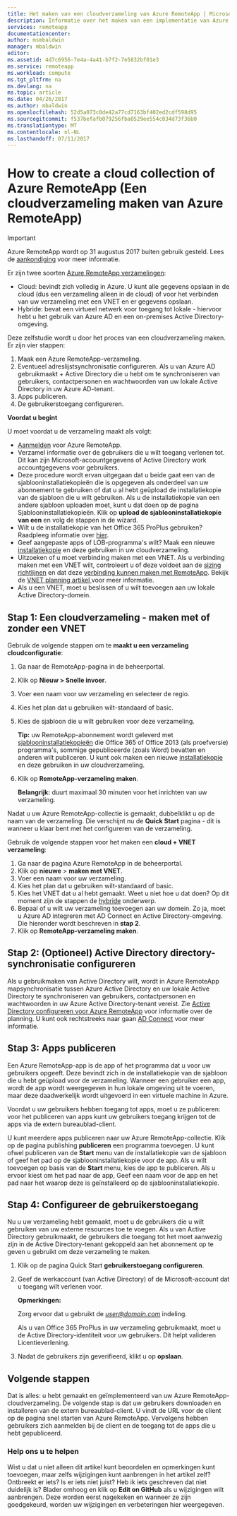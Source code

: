 ```yaml
---
title: Het maken van een cloudverzameling van Azure RemoteApp | Microsoft Docs
description: Informatie over het maken van een implementatie van Azure RemoteApp die gegevens worden opgeslagen in de Azure-cloud.
services: remoteapp
documentationcenter: 
author: msmbaldwin
manager: mbaldwin
editor: 
ms.assetid: 4d7c6956-7e4a-4a41-b7f2-7e5832bf01e3
ms.service: remoteapp
ms.workload: compute
ms.tgt_pltfrm: na
ms.devlang: na
ms.topic: article
ms.date: 04/26/2017
ms.author: mbaldwin
ms.openlocfilehash: 52d5a073c0de42a77cd7163bf402ed2cdf598d95
ms.sourcegitcommit: f537befafb079256fba0529ee554c034d73f36b0
ms.translationtype: MT
ms.contentlocale: nl-NL
ms.lasthandoff: 07/11/2017
---
```

# <a name="how-to-create-a-cloud-collection-of-azure-remoteapp"></a>How to create a cloud collection of Azure RemoteApp (Een cloudverzameling maken van Azure RemoteApp)
> [!IMPORTANT]
> Azure RemoteApp wordt op 31 augustus 2017 buiten gebruik gesteld. Lees de [aankondiging](https://go.microsoft.com/fwlink/?linkid=821148) voor meer informatie.
> 
> 

Er zijn twee soorten [Azure RemoteApp verzamelingen](remoteapp-collections.md): 

* Cloud: bevindt zich volledig in Azure. U kunt alle gegevens opslaan in de cloud (dus een verzameling alleen in de cloud) of voor het verbinden van uw verzameling met een VNET en er gegevens opslaan.   
* Hybride: bevat een virtueel netwerk voor toegang tot lokale - hiervoor hebt u het gebruik van Azure AD en een on-premises Active Directory-omgeving.

Deze zelfstudie wordt u door het proces van een cloudverzameling maken. Er zijn vier stappen: 

1. Maak een Azure RemoteApp-verzameling.
2. Eventueel adreslijstsynchronisatie configureren. Als u van Azure AD gebruikmaakt + Active Directory die u hebt om te synchroniseren van gebruikers, contactpersonen en wachtwoorden van uw lokale Active Directory in uw Azure AD-tenant.
3. Apps publiceren.
4. De gebruikerstoegang configureren.

**Voordat u begint**

U moet voordat u de verzameling maakt als volgt:

* [Aanmelden](https://azure.microsoft.com/services/remoteapp/) voor Azure RemoteApp. 
* Verzamel informatie over de gebruikers die u wilt toegang verlenen tot. Dit kan zijn Microsoft-accountgegevens of Active Directory work accountgegevens voor gebruikers.
* Deze procedure wordt ervan uitgegaan dat u beide gaat een van de sjablooninstallatiekopieën die is opgegeven als onderdeel van uw abonnement te gebruiken of dat u al hebt geüpload de installatiekopie van de sjabloon die u wilt gebruiken. Als u de installatiekopie van een andere sjabloon uploaden moet, kunt u dat doen op de pagina Sjablooninstallatiekopieën. Klik op **upload de sjablooninstallatiekopie van een** en volg de stappen in de wizard. 
* Wilt u de installatiekopie van het Office 365 ProPlus gebruiken? Raadpleeg informatie over [hier](remoteapp-officesubscription.md).
* Geef aangepaste apps of LOB-programma's wilt? Maak een nieuwe [installatiekopie](remoteapp-imageoptions.md) en deze gebruiken in uw cloudverzameling.
* Uitzoeken of u moet verbinding maken met een VNET. Als u verbinding maken met een VNET wilt, controleert u of deze voldoet aan de [sizing richtlijnen](remoteapp-vnetsizing.md) en dat deze [verbinding kunnen maken met RemoteApp](remoteapp-vnet.md). Bekijk de [VNET planning artikel ](remoteapp-planvnet.md)voor meer informatie.
* Als u een VNET, moet u beslissen of u wilt toevoegen aan uw lokale Active Directory-domein.

## <a name="step-1-create-a-cloud-collection---with-or-without-a-vnet"></a>Stap 1: Een cloudverzameling - maken met of zonder een VNET
Gebruik de volgende stappen om te **maakt u een verzameling cloudconfiguratie**:

1. Ga naar de RemoteApp-pagina in de beheerportal.
2. Klik op **Nieuw > Snelle invoer**.
3. Voer een naam voor uw verzameling en selecteer de regio.
4. Kies het plan dat u gebruiken wilt-standaard of basic.
5. Kies de sjabloon die u wilt gebruiken voor deze verzameling. 
   
    **Tip:** uw RemoteApp-abonnement wordt geleverd met [sjablooninstallatiekopieën](remoteapp-images.md) die Office 365 of Office 2013 (als proefversie) programma's, sommige gepubliceerde (zoals Word) bevatten en anderen wilt publiceren. U kunt ook maken een nieuwe [installatiekopie](remoteapp-imageoptions.md) en deze gebruiken in uw cloudverzameling.
6. Klik op **RemoteApp-verzameling maken**.
   
    **Belangrijk:** duurt maximaal 30 minuten voor het inrichten van uw verzameling.

Nadat u uw Azure RemoteApp-collectie is gemaakt, dubbelklikt u op de naam van de verzameling. Die verschijnt nu de **Quick Start** pagina - dit is wanneer u klaar bent met het configureren van de verzameling.

Gebruik de volgende stappen voor het maken een **cloud + VNET verzameling**:

1. Ga naar de pagina Azure RemoteApp in de beheerportal.
2. Klik op **nieuwe** > **maken met VNET**.
3. Voer een naam voor uw verzameling.
4. Kies het plan dat u gebruiken wilt-standaard of basic.
5. Kies het VNET dat u al hebt gemaakt. Weet u niet hoe u dat doen? Op dit moment zijn de stappen de [hybride](remoteapp-create-hybrid-deployment.md) onderwerp.
6. Bepaal of u wilt uw verzameling toevoegen aan uw domein. Zo ja, moet u Azure AD integreren met AD Connect en Active Directory-omgeving. Die hieronder wordt beschreven in **stap 2**.
7. Klik op **RemoteApp-verzameling maken**.

## <a name="step-2-configure-active-directory-directory-synchronization-optional"></a>Stap 2: (Optioneel) Active Directory directory-synchronisatie configureren
Als u gebruikmaken van Active Directory wilt, wordt in Azure RemoteApp mapsynchronisatie tussen Azure Active Directory en uw lokale Active Directory te synchroniseren van gebruikers, contactpersonen en wachtwoorden in uw Azure Active Directory-tenant vereist. Zie [Active Directory configureren voor Azure RemoteApp](remoteapp-ad.md) voor informatie over de planning. U kunt ook rechtstreeks naar gaan [AD Connect](https://blogs.technet.microsoft.com/enterprisemobility/2014/08/04/connecting-ad-and-azure-ad-only-4-clicks-with-azure-ad-connect/) voor meer informatie.

## <a name="step-3-publish-apps"></a>Stap 3: Apps publiceren
Een Azure RemoteApp-app is de app of het programma dat u voor uw gebruikers opgeeft. Deze bevindt zich in de installatiekopie van de sjabloon die u hebt geüpload voor de verzameling. Wanneer een gebruiker een app, wordt de app wordt weergegeven in hun lokale omgeving uit te voeren, maar deze daadwerkelijk wordt uitgevoerd in een virtuele machine in Azure. 

Voordat u uw gebruikers hebben toegang tot apps, moet u ze publiceren: voor het publiceren van apps kunt uw gebruikers toegang krijgen tot de apps via de extern bureaublad-client.

U kunt meerdere apps publiceren naar uw Azure RemoteApp-collectie. Klik op de pagina publishing **publiceren** een programma toevoegen. U kunt ofwel publiceren van de **Start** menu van de installatiekopie van de sjabloon of geef het pad op de sjablooninstallatiekopie voor de app. Als u wilt toevoegen op basis van de **Start** menu, kies de app te publiceren. Als u ervoor kiest om het pad naar de app, Geef een naam voor de app en het pad naar het waarop deze is geïnstalleerd op de sjablooninstallatiekopie.

## <a name="step-4-configure-user-access"></a>Stap 4: Configureer de gebruikerstoegang
Nu u uw verzameling hebt gemaakt, moet u de gebruikers die u wilt gebruiken van uw externe resources toe te voegen. Als u van Active Directory gebruikmaakt, de gebruikers die toegang tot het moet aanwezig zijn in de Active Directory-tenant gekoppeld aan het abonnement op te geven u gebruikt om deze verzameling te maken.

1. Klik op de pagina Quick Start **gebruikerstoegang configureren**. 
2. Geef de werkaccount (van Active Directory) of de Microsoft-account dat u toegang wilt verlenen voor.
   
   **Opmerkingen:** 
   
   Zorg ervoor dat u gebruikt de  *user@domain.com*  indeling.
   
   Als u van Office 365 ProPlus in uw verzameling gebruikmaakt, moet u de Active Directory-identiteit voor uw gebruikers. Dit helpt valideren Licentieverlening. 
3. Nadat de gebruikers zijn geverifieerd, klikt u op **opslaan**.

## <a name="next-steps"></a>Volgende stappen
Dat is alles: u hebt gemaakt en geïmplementeerd van uw Azure RemoteApp-cloudverzameling. De volgende stap is dat uw gebruikers downloaden en installeren van de extern bureaublad-client. U vindt de URL voor de client op de pagina snel starten van Azure RemoteApp. Vervolgens hebben gebruikers zich aanmelden bij de client en de toegang tot de apps die u hebt gepubliceerd.

### <a name="help-us-help-you"></a>Help ons u te helpen
Wist u dat u niet alleen dit artikel kunt beoordelen en opmerkingen kunt toevoegen, maar zelfs wijzigingen kunt aanbrengen in het artikel zelf? Ontbreekt er iets? Is er iets niet juist? Heb ik iets geschreven dat niet duidelijk is? Blader omhoog en klik op **Edit on GitHub** als u wijzigingen wilt aanbrengen. Deze worden eerst nagekeken en wanneer ze zijn goedgekeurd, worden uw wijzigingen en verbeteringen hier weergegeven.

